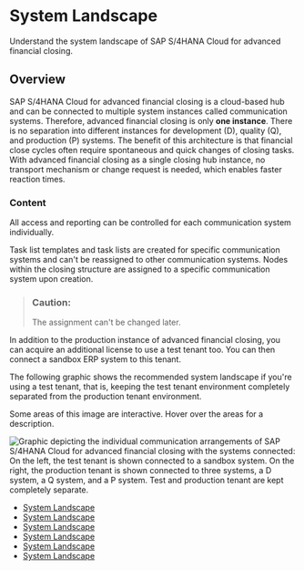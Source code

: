 <!-- loio3b9f341b96864674b22e11925cb6a6bb -->

# System Landscape

Understand the system landscape of SAP S/4HANA Cloud for advanced financial closing.



<a name="loio3b9f341b96864674b22e11925cb6a6bb__section_x4j_hjp_psb"/>

## Overview

SAP S/4HANA Cloud for advanced financial closing is a cloud-based hub and can be connected to multiple system instances called communication systems. Therefore, advanced financial closing is only **one instance**. There is no separation into different instances for development \(D\), quality \(Q\), and production \(P\) systems. The benefit of this architecture is that financial close cycles often require spontaneous and quick changes of closing tasks. With advanced financial closing as a single closing hub instance, no transport mechanism or change request is needed, which enables faster reaction times.



### Content

All access and reporting can be controlled for each communication system individually.

Task list templates and task lists are created for specific communication systems and can't be reassigned to other communication systems. Nodes within the closing structure are assigned to a specific communication system upon creation.

> ### Caution:  
> The assignment can't be changed later.

In addition to the production instance of advanced financial closing, you can acquire an additional license to use a test tenant too. You can then connect a sandbox ERP system to this tenant.

The following graphic shows the recommended system landscape if you're using a test tenant, that is, keeping the test tenant environment completely separated from the production tenant environment.

Some areas of this image are interactive. Hover over the areas for a description.

![Graphic depicting the individual communication arrangements of SAP
								S/4HANA Cloud for advanced financial closing with the systems
								connected: On the left, the test tenant is shown connected to a
								sandbox system. On the right, the production tenant is shown
								connected to three systems, a D system, a Q system, and a P system.
								Test and production tenant are kept completely separate.](images/Image_Map_System_Landscape_DQP_Test_Tenant_ff32915.png)

-   [System Landscape](system-landscape-3b9f341.md)
-   [System Landscape](system-landscape-3b9f341.md)
-   [System Landscape](system-landscape-3b9f341.md)
-   [System Landscape](system-landscape-3b9f341.md)
-   [System Landscape](system-landscape-3b9f341.md)
-   [System Landscape](system-landscape-3b9f341.md)

